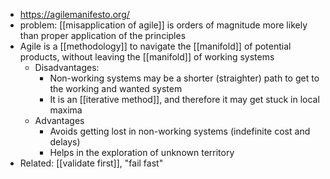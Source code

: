 - https://agilemanifesto.org/
- problem: [[misapplication of agile]] is orders of magnitude more likely than proper application of the principles
- Agile is a [[methodology]] to navigate the [[manifold]] of potential products, without leaving the [[manifold]] of working systems
	- Disadvantages:
	  * Non-working systems may be a shorter (straighter) path to get to the working and wanted system
	  * It is an [[iterative method]], and therefore it may get stuck in local maxima
	- Advantages
	  * Avoids getting lost in non-working systems (indefinite cost and delays)
	  * Helps in the exploration of unknown territory
- Related: [[validate first]], "fail fast"